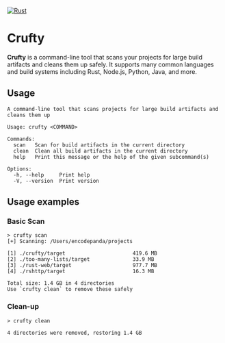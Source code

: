 [![Rust](https://github.com/EncodePanda/crufty/actions/workflows/rust.yml/badge.svg?branch=main)](https://github.com/EncodePanda/crufty/actions/workflows/rust.yml)

# Crufty

**Crufty** is a command-line tool that scans your projects for large build
artifacts and cleans them up safely. It supports many common languages and build
systems including Rust, Node.js, Python, Java, and more.

## Usage

```
A command-line tool that scans projects for large build artifacts and cleans them up

Usage: crufty <COMMAND>

Commands:
  scan   Scan for build artifacts in the current directory
  clean  Clean all build artifacts in the current directory
  help   Print this message or the help of the given subcommand(s)

Options:
  -h, --help     Print help
  -V, --version  Print version
```

## Usage examples

### Basic Scan

```
> crufty scan
[+] Scanning: /Users/encodepanda/projects

[1] ./crufty/target                      419.6 MB
[2] ./too-many-lists/target              33.9 MB
[3] ./rust-web/target                    977.7 MB
[4] ./rshttp/target                      16.3 MB

Total size: 1.4 GB in 4 directories
Use `crufty clean` to remove these safely
```

### Clean-up

```
> crufty clean

4 directories were removed, restoring 1.4 GB
```
